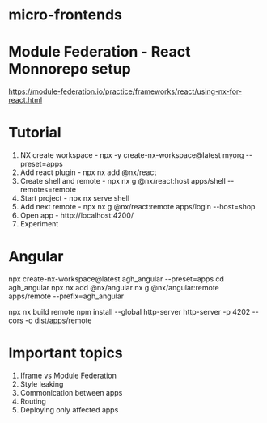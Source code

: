 # micro-frontends

# Module Federation - React Monnorepo setup

https://module-federation.io/practice/frameworks/react/using-nx-for-react.html

# Tutorial

1. NX create workspace - npx -y create-nx-workspace@latest myorg --preset=apps
2. Add react plugin - npx nx add @nx/react
3. Create shell and remote - npx nx g @nx/react:host apps/shell --remotes=remote
4. Start project - npx nx serve shell
5. Add next remote - npx nx g @nx/react:remote apps/login --host=shop
6. Open app - http://localhost:4200/
7. Experiment

# Angular

npx create-nx-workspace@latest agh_angular --preset=apps
cd agh_angular
npx nx add @nx/angular
nx g @nx/angular:remote apps/remote --prefix=agh_angular

npx nx build remote
npm install --global http-server
http-server -p 4202 --cors -o dist/apps/remote

# Important topics

1. Iframe vs Module Federation
2. Style leaking
3. Commonication between apps
4. Routing
5. Deploying only affected apps
